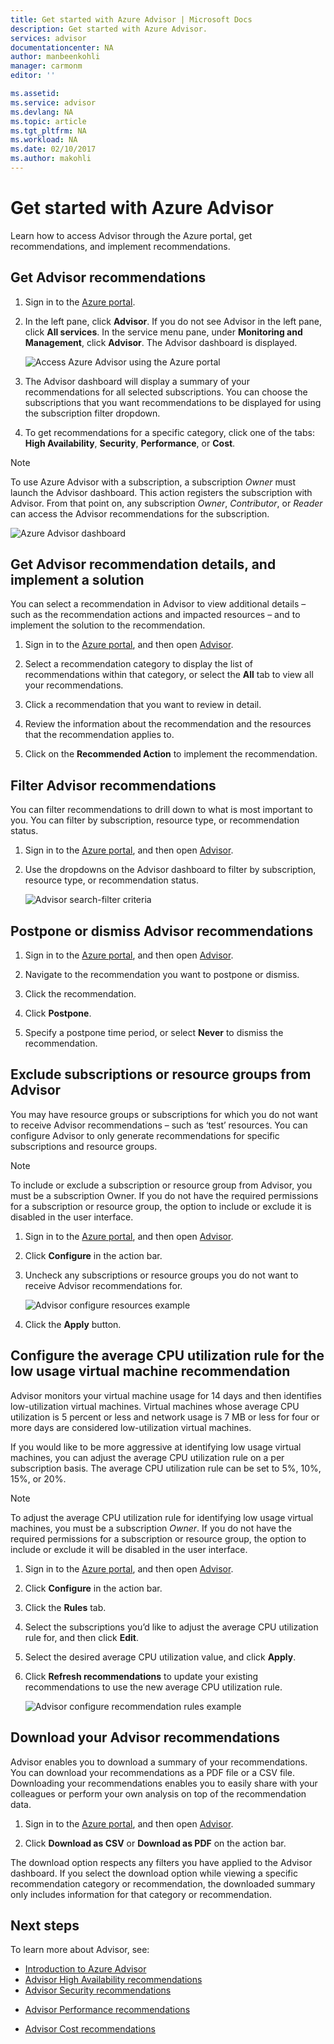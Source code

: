 ```yaml
---
title: Get started with Azure Advisor | Microsoft Docs
description: Get started with Azure Advisor.
services: advisor
documentationcenter: NA
author: manbeenkohli
manager: carmonm
editor: ''

ms.assetid: 
ms.service: advisor
ms.devlang: NA
ms.topic: article
ms.tgt_pltfrm: NA
ms.workload: NA
ms.date: 02/10/2017
ms.author: makohli
---
```


# Get started with Azure Advisor

Learn how to access Advisor through the Azure portal, get recommendations, and implement recommendations.

## Get Advisor recommendations

1. Sign in to the [Azure portal](https://portal.azure.com).

2. In the left pane, click **Advisor**.  If you do not see Advisor in the left pane, click **All services**.  In the service menu pane, under **Monitoring and Management**, click **Advisor**.
 The Advisor dashboard is displayed.

   ![Access Azure Advisor using the Azure portal](./media/advisor-get-started/advisor-portal-menu.png) 

4. The Advisor dashboard will display a summary of your recommendations for all selected subscriptions.  You can choose the subscriptions that you want recommendations to be displayed for using the subscription filter dropdown.

5. To get recommendations for a specific category, click one of the tabs: **High Availability**, **Security**, **Performance**, or **Cost**.
 
> [!NOTE]
> To use Azure Advisor with a subscription, a subscription *Owner* must launch the Advisor dashboard.  This action registers the subscription with Advisor.  From that point on, any subscription *Owner*, *Contributor*, or *Reader* can access the Advisor recommendations for the subscription.  

  ![Azure Advisor dashboard](./media/advisor-overview/advisor-dashboard.png)

## Get Advisor recommendation details, and implement a solution

You can select a recommendation in Advisor to view additional details – such as the recommendation actions and impacted resources – and to implement the solution to the recommendation.  

1. Sign in to the [Azure portal](https://portal.azure.com), and then open [Advisor](https://aka.ms/azureadvisordashboard).

2. Select a recommendation category to display the list of recommendations within that category, or select the **All** tab to view all your recommendations.

3. Click a recommendation that you want to review in detail.

4. Review the information about the recommendation and the resources that the recommendation applies to.

5. Click on the **Recommended Action** to implement the recommendation.

## Filter Advisor recommendations

You can filter recommendations to drill down to what is most important to you.  You can filter by subscription, resource type, or recommendation status.  

1. Sign in to the [Azure portal](https://portal.azure.com), and then open [Advisor](https://aka.ms/azureadvisordashboard).

2.	Use the dropdowns on the Advisor dashboard to filter by subscription, resource type, or recommendation status.

    ![Advisor search-filter criteria](./media/advisor-get-started/advisor-filters.png)

## Postpone or dismiss Advisor recommendations

1. Sign in to the [Azure portal](https://portal.azure.com), and then open [Advisor](https://aka.ms/azureadvisordashboard).

2. Navigate to the recommendation you want to postpone or dismiss.

3. Click the recommendation.

4. Click **Postpone**. 

5. Specify a postpone time period, or select **Never** to dismiss the recommendation.

## Exclude subscriptions or resource groups from Advisor

You may have resource groups or subscriptions for which you do not want to receive Advisor recommendations – such as ‘test’ resources.  You can configure Advisor to only generate recommendations for specific subscriptions and resource groups.

> [!NOTE]
> To include or exclude a subscription or resource group from Advisor, you must be a subscription Owner.  If you do not have the required permissions for a subscription or resource group, the option to include or exclude it is disabled in the user interface.

1. Sign in to the [Azure portal](https://portal.azure.com), and then open [Advisor](https://aka.ms/azureadvisordashboard).

2. Click **Configure** in the action bar.

3. Uncheck any subscriptions or resource groups you do not want to receive Advisor recommendations for.

    ![Advisor configure resources example](./media/advisor-get-started/advisor-configure-resources.png)

4. Click the **Apply** button.

## Configure the average CPU utilization rule for the low usage virtual machine recommendation

Advisor monitors your virtual machine usage for 14 days and then identifies low-utilization virtual machines. Virtual machines whose average CPU utilization is 5 percent or less and network usage is 7 MB or less for four or more days are considered low-utilization virtual machines.

If you would like to be more aggressive at identifying low usage virtual machines, you can adjust the average CPU utilization rule on a per subscription basis.  The average CPU utilization rule can be set to 5%, 10%, 15%, or 20%.

> [!NOTE]
> To adjust the average CPU utilization rule for identifying low usage virtual machines, you must be a subscription *Owner*.  If you do not have the required permissions for a subscription or resource group, the option to include or exclude it will be disabled in the user interface. 

1. Sign in to the [Azure portal](https://portal.azure.com), and then open [Advisor](https://aka.ms/azureadvisordashboard).

2. Click **Configure** in the action bar.

3. Click the **Rules** tab.

4. Select the subscriptions you’d like to adjust the average CPU utilization rule for, and then click **Edit**.

5. Select the desired average CPU utilization value, and click **Apply**.

6. Click **Refresh recommendations** to update your existing recommendations to use the new average CPU utilization rule. 

   ![Advisor configure recommendation rules example](./media/advisor-get-started/advisor-configure-rules.png)

## Download your Advisor recommendations

Advisor enables you to download a summary of your recommendations.  You can download your recommendations as a PDF file or a CSV file.  Downloading your recommendations enables you to easily share with your colleagues or perform your own analysis on top of the recommendation data.

1. Sign in to the [Azure portal](https://portal.azure.com), and then open [Advisor](https://aka.ms/azureadvisordashboard).

2. Click **Download as CSV** or **Download as PDF** on the action bar.

The download option respects any filters you have applied to the Advisor dashboard.  If you select the download option while viewing a specific recommendation category or recommendation, the downloaded summary only includes information for that category or recommendation. 

## Next steps

To learn more about Advisor, see:
* [Introduction to Azure Advisor](advisor-overview.md)
* [Advisor High Availability recommendations](advisor-high-availability-recommendations.md)
* [Advisor Security recommendations](advisor-security-recommendations.md)
-  [Advisor Performance recommendations](advisor-performance-recommendations.md)
* [Advisor Cost recommendations](advisor-performance-recommendations.md)
